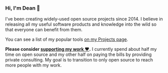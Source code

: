 ### Hi, I'm Dean 👋

I've been creating widely-used open source projects since 2014. I believe in releasing all my useful software products and knowledge into the wild so that everyone can benefit from them.

You can see a list of my popular tools [on my Projects page](https://deanattali.com/projects/).

**Please consider [supporting my work ❤️](https://github.com/sponsors/daattali).** I currently spend about half my time on open source and my other half on paying the bills by providing private consulting. My goal is to transition to only open source to reach more people with my work.
